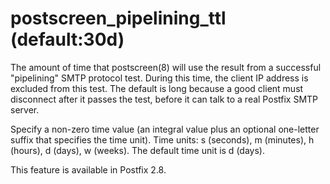 # postscreen_pipelining_ttl (default:30d) 

 The amount of time that postscreen(8) will use the result from
a successful "pipelining" SMTP protocol test. During this time, the
client IP address is excluded from this test. The default is
long because a good client must disconnect after it passes the test,
before it can talk to a real Postfix SMTP server. 

 Specify a non-zero time value (an integral value plus an optional
one-letter suffix that specifies the time unit).  Time units: s
(seconds), m (minutes), h (hours), d (days), w (weeks).
The default time unit is d (days).  

 This feature is available in Postfix 2.8.  


